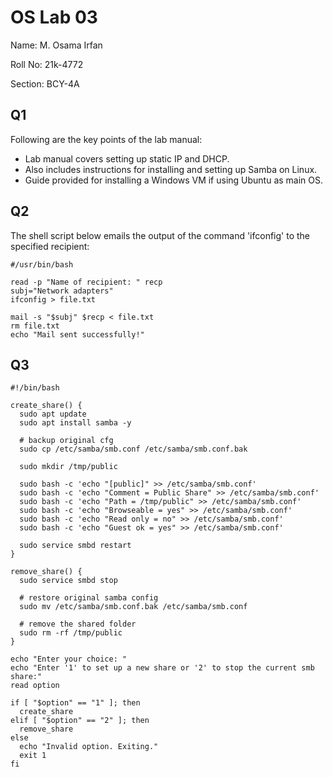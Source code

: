# OS Lab 03
Name: M. Osama Irfan

Roll No: 21k-4772

Section: BCY-4A

## Q1
Following are the key points of the lab manual:
* Lab manual covers setting up static IP and DHCP.
* Also includes instructions for installing and setting up Samba on Linux.
* Guide provided for installing a Windows VM if using Ubuntu as main OS.

## Q2
The shell script below emails the output of the command 'ifconfig' to the specified recipient:
```
#/usr/bin/bash

read -p "Name of recipient: " recp
subj="Network adapters"
ifconfig > file.txt

mail -s "$subj" $recp < file.txt
rm file.txt
echo "Mail sent successfully!"

```

## Q3
```
#!/bin/bash

create_share() {
  sudo apt update
  sudo apt install samba -y

  # backup original cfg
  sudo cp /etc/samba/smb.conf /etc/samba/smb.conf.bak

  sudo mkdir /tmp/public

  sudo bash -c 'echo "[public]" >> /etc/samba/smb.conf'
  sudo bash -c 'echo "Comment = Public Share" >> /etc/samba/smb.conf'
  sudo bash -c 'echo "Path = /tmp/public" >> /etc/samba/smb.conf'
  sudo bash -c 'echo "Browseable = yes" >> /etc/samba/smb.conf'
  sudo bash -c 'echo "Read only = no" >> /etc/samba/smb.conf'
  sudo bash -c 'echo "Guest ok = yes" >> /etc/samba/smb.conf'

  sudo service smbd restart
}

remove_share() {
  sudo service smbd stop

  # restore original samba config
  sudo mv /etc/samba/smb.conf.bak /etc/samba/smb.conf

  # remove the shared folder
  sudo rm -rf /tmp/public
}

echo "Enter your choice: "
echo "Enter '1' to set up a new share or '2' to stop the current smb share:"
read option

if [ "$option" == "1" ]; then
  create_share
elif [ "$option" == "2" ]; then
  remove_share
else
  echo "Invalid option. Exiting."
  exit 1
fi
```
